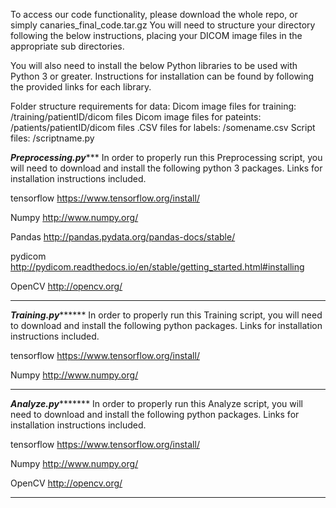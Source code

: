 To access our code functionality, please download the whole repo, or simply canaries_final_code.tar.gz
You will need to structure your directory following the below instructions, placing your DICOM image files in the appropriate sub directories. 

You will also need to install the below Python libraries to be used with Python 3 or greater. Instructions for installation can be found by following the provided links for each library. 

Folder structure requirements for data:
Dicom image files for training: /training/patientID/dicom files
Dicom image files for pateints: /patients/patientID/dicom files
.CSV files for labels: /somename.csv
Script files: /scriptname.py


*************************************Preprocessing.py****************************************
In order to properly run this Preprocessing script, you will need to download and install the
following python 3 packages. Links for installation instructions included. 

tensorflow
https://www.tensorflow.org/install/

Numpy
http://www.numpy.org/

Pandas
http://pandas.pydata.org/pandas-docs/stable/

pydicom
http://pydicom.readthedocs.io/en/stable/getting_started.html#installing

OpenCV
http://opencv.org/

*******************************************************************************************

*************************************Training.py*******************************************
In order to properly run this Training script, you will need to download and install the
following python packages. Links for installation instructions included.

tensorflow
https://www.tensorflow.org/install/

Numpy
http://www.numpy.org/

*******************************************************************************************

*************************************Analyze.py********************************************
In order to properly run this Analyze script, you will need to download and install the
following python packages. Links for installation instructions included.

tensorflow
https://www.tensorflow.org/install/

Numpy
http://www.numpy.org/

OpenCV
http://opencv.org/

********************************************************************************************
